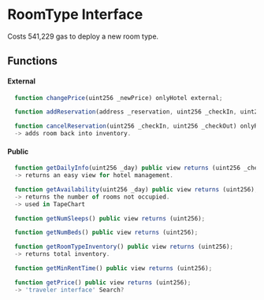 [//]: <> ( in Atom hit ctrl + shift + m for markdown preview )

# RoomType Interface
Costs 541,229 gas to deploy a new room type.

## Functions

#### External

```js
  function changePrice(uint256 _newPrice) onlyHotel external;
```
```js
  function addReservation(address _reservation, uint256 _checkIn, uint256 _checkOut) onlyHotel external;
```

```js
  function cancelReservation(uint256 _checkIn, uint256 _checkOut) onlyReservation external;
  -> adds room back into inventory.
```

#### Public
```js
  function getDailyInfo(uint256 _day) public view returns (uint256 _checkIns, uint256 _checkOuts, uint256 _occupied);
  -> returns an easy view for hotel management.
```

```js
  function getAvailability(uint256 _day) public view returns (uint256);
  -> returns the number of rooms not occupied.
  -> used in TapeChart
```

```js
  function getNumSleeps() public view returns (uint256);
```

```js
  function getNumBeds() public view returns (uint256);
```

```js
  function getRoomTypeInventory() public view returns (uint256);
  -> returns total inventory.
```
```js
  function getMinRentTime() public view returns (uint256);
```
```js
  function getPrice() public view returns (uint256);
  -> 'traveler interface' Search?
```
